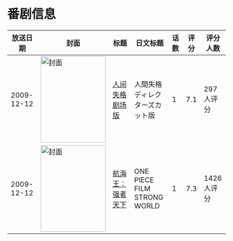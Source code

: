 # 番剧信息

|放送日期|封面|标题|日文标题|话数|评分|评分人数|
|---|---|---|---|---|---|---|
|2009-12-12|<img src="https://lain.bgm.tv/pic/cover/c/f3/66/58054_dc3rl.jpg" alt="封面" style="width:150px;height:200px;object-fit:cover;">|[人间失格 剧场版](https://bangumi.tv/subject/58054)|人間失格 ディレクターズカット版|1|7.1|297人评分|
|2009-12-12|<img src="https://lain.bgm.tv/pic/cover/c/10/c6/2462_F24sN.jpg" alt="封面" style="width:150px;height:200px;object-fit:cover;">|[航海王：强者天下](https://bangumi.tv/subject/2462)|ONE PIECE FILM STRONG WORLD|1|7.3|1426人评分|
